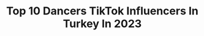 ---
title: Top 10 Dancers TikTok Influencers In Turkey In 2023
description: >-
  Find top dancers TikTok influencers in Turkey in 2023. Most popular hashtags: #fyp #dance #dancer.
platform: TikTok
hits: 24
text_top: See the best TikTok accounts on inBeat.
text_bottom: Our database holds 24 TikTok influencers like this in Turkey for you to pitch.
profiles:
  - username: "sinanyildizs"
    fullname: >-
      Sinan Yıldız 🇹🇷
    bio: >-
      Shuffle dancer İnstagram da daha aktifim :sinanyildizs YouTube abone olun pls
    location: "Turkey"
    followers: 58800
    engagement: 1175
    commentsToLikes: 0.030373
    id: ck931igxoetxw0j78nyqxz34a
    verified: false
    hashtags: "#slowmo, #sasswars, #fyp, #foryoupage"
  - username: "batuuordu"
    fullname: >-
      Batuuordu
    bio: >-
      Instagram: batuuordu Dancer 💎
    location: "Turkey"
    followers: 95900
    engagement: 1076
    commentsToLikes: 0.056850
    id: ckbb1emuurtk00j23ifzzguvw
    verified: false
    hashtags: "#starbucks, #freestyle, #dance, #dancer"
  - username: "melekgokcekk"
    fullname: >-
      Melek🧸
    bio: >-
      Dancer🇹🇷🤩 Instagram: Melekgokcekk #FHouse🖤
    location: "Turkey"
    followers: 222600
    engagement: 1170
    commentsToLikes: 0.018112
    id: ckbloch4pg5qg0j23twf98tpy
    verified: false
    hashtags: "#mgfc, #fhouse, #voiceeffects"
  - username: "selenozturk2day"
    fullname: >-
      Selen öztürk
    bio: >-
      Dancer/choreographer 📬 selenozturkk2day@gmail.com #yesteam #söfc💃🏻
    location: "Turkey"
    followers: 257300
    engagement: 454
    commentsToLikes: 0.018249
    id: ckce40i22jd8w0j23tv07o3f8
    verified: false
    hashtags: "#alay, #dance, #dans, #ye"
  - username: "ceydaozer"
    fullname: >-
      Ceyda Özer
    bio: >-
      🧚🏿‍♀️ Dancer 🇹🇷 IG: @ceydanurozerr
    location: "Turkey"
    followers: 77000
    engagement: 412
    commentsToLikes: 0.008982
    id: ckc8yg54lmx830j23uvygm10c
    verified: false
    hashtags: "#gimmegimmechallenge, #mart, #umrumdade, #retrograde"
  - username: "itsarmagan"
    fullname: >-
      Armağan
    bio: >-
      ⚡️ dancer - @dansfabrika IG: @itsarmagan 💌itzarmagan@gmail.com
    location: "Turkey"
    followers: 36700
    engagement: 338
    commentsToLikes: 0.014963
    id: ckammj5yt0r1f0i78zmmxt7sd
    verified: false
    hashtags: "#ekleme"
  - username: "selcukhos"
    fullname: >-
      selcuk
    bio: >-
      
    location: "Turkey"
    followers: 17600
    engagement: 1940
    commentsToLikes: 0.036696
    id: cka0q687dbg6n0i78o8q1ovpv
    verified: false
    hashtags: "#blink, #dancecover, #jyp, #dance"
  - username: "maviblue08"
    fullname: >-
      Mavi🤙Teamezgizem😎
    bio: >-
      #PoVerLAND #Teamezgizem İstanbul ! maviblue@poverland.com
    location: "Turkey"
    followers: 467900
    engagement: 962
    commentsToLikes: 0.056507
    id: ck9f2ne8idyht0j782xpjesw6
    verified: true
    hashtags: "#comedy, #fyp, #iyiliksofras, #ramazancaps"
  - username: "muqobeyys1"
    fullname: >-
      EMİR YALÇIN🕊
    bio: >-
      HESABI GERİ ALDIM YENİDEN BAŞLIYORUZ🕊 İG; muqoylcn1 yeni hesap
    location: "Turkey"
    followers: 93900
    engagement: 1051
    commentsToLikes: 0.019022
    id: cka0h24yz77ft0i78xcypt39f
    verified: false
    hashtags: "#teamjoo, #fyp, #izmir, #slowmotion"
  - username: "aydanuysal"
    fullname: >-
      Aydan Uysal
    bio: >-
      Amazon Ay'dan 🌔 👩🏻‍🎤🌸 Gezgin Dansçı
    location: "Turkey"
    followers: 14000
    engagement: 537
    commentsToLikes: 0.058958
    id: ckb9spfw3q5ne0j23jnjihdlz
    verified: false
    hashtags: "#ke, #foryourpage, #fyp, #aydance"
---